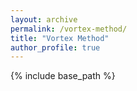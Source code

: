 ```yaml
---
layout: archive
permalink: /vortex-method/
title: "Vortex Method"
author_profile: true
---
```


{% include base_path %}
